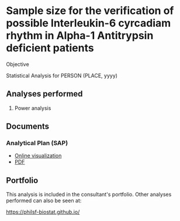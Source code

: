 # Sample size for the verification of possible Interleukin-6 cyrcadiam rhythm in Alpha-1 Antitrypsin deficient patients

Objective

Statistical Analysis for PERSON (PLACE, yyyy)

## Analyses performed

<!-- 1. Descriptive analysis -->
<!-- 1. Inferential analysis -->
1. Power analysis
<!-- 1. Statistical models -->

## Documents

### Analytical Plan (SAP)

<!-- - [Online visualization][sapviz-v02] -->
<!-- - [Download][sappdf-v02] -->

- [Online visualization][sapviz-v01]
- [PDF][sappdf-v01]

<!-- ### Statistical Analysis Report (SAR) -->

<!-- <\!-- - [Online visualization][reportviz-v02] -\-> -->
<!-- <\!-- - [Download][pdf-v02] -\-> -->

<!-- - [Online visualization][reportviz-v01] -->
<!-- - [PDF][pdf-v01] -->

## Portfolio

This analysis is included in the consultant's portfolio.
Other analyses performed can also be seen at:

<https://philsf-biostat.github.io/>

<!-- --- -->

[sapviz-v01]: report/SAP-2021-020-LH-v01.md
[sapviz-v02]: report/SAP-2021-020-LH-v02.md
[sappdf-v01]: https://docs.google.com/viewer?url=https://github.com/philsf-biostat/SAR-2021-020-LH/raw/main/report/SAP-yyyy-NNN-XX-v01.pdf
[sappdf-v02]: https://docs.google.com/viewer?url=https://github.com/philsf-biostat/SAR-2021-020-LH/raw/main/report/SAP-yyyy-NNN-XX-v02.pdf

[reportviz-v01]: report/SAR-2021-020-LH-v01.md
[reportviz-v02]: report/SAR-2021-020-LH-v02.md
[pdf-v01]: https://docs.google.com/viewer?url=https://github.com/philsf-biostat/SAR-2021-020-LH/raw/main/report/SAR-yyyy-NNN-XX-v01.pdf
[pdf-v02]: https://docs.google.com/viewer?url=https://github.com/philsf-biostat/SAR-2021-020-LH/raw/main/report/SAR-yyyy-NNN-XX-v02.pdf
[docx-v01]: https://docs.google.com/viewer?url=https://github.com/philsf-biostat/SAR-2021-020-LH/raw/main/report/SAR-yyyy-NNN-XX-v01.docx
[docx-v02]: https://docs.google.com/viewer?url=https://github.com/philsf-biostat/SAR-2021-020-LH/raw/main/report/SAR-yyyy-NNN-XX-v02.docx

[releases]: https://github.com/philsf-biostat/SAR-2021-020-LH/releases/
[milestone-v01]: https://github.com/philsf-biostat/SAR-2021-020-LH/milestone/mmm01
[v01-project]: https://github.com/philsf-biostat/SAR-2021-020-LH/projects/ppp01
[milestone-v02]: https://github.com/philsf-biostat/SAR-2021-020-LH/milestone/mmm02
[v02-project]: https://github.com/philsf-biostat/SAR-2021-020-LH/projects/ppp02
